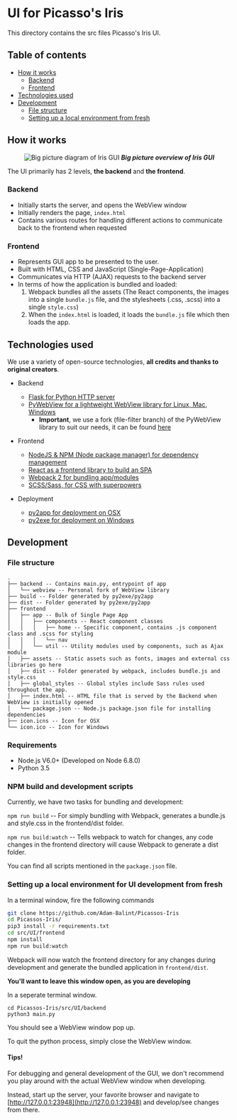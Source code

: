 # UI for Picasso's Iris

This directory contains the src files Picasso's Iris UI.

## Table of contents

- [How it works](#how-it-works)
  - [Backend](#backend)
  - [Frontend](#frontend)
- [Technologies used](#technologies-used)
- [Development](#development)
  - [File structure](#file-structure)
  - [Setting up a local environment from fresh](#setting-up-a-local-environment-for-ui-development-from-fresh)

## How it works

<p align="center">
  <img alt="Big picture diagram of Iris GUI" src="http://i.imgur.com/BZ8HA8Q.png" />
  <b><i>Big picture overview of Iris GUI</i></b>
</p>

The UI primarily has 2 levels, **the backend** and **the frontend**.

### Backend
- Initially starts the server, and opens the WebView window
- Initially renders the page, `index.html`
- Contains various routes for handling different actions to communicate back to the frontend when requested

### Frontend
- Represents GUI app to be presented to the user.
- Built with HTML, CSS and JavaScript (Single-Page-Application)
- Communicates via HTTP (AJAX) requests to the backend server
- In terms of how the application is bundled and loaded:
    1. Webpack bundles all the assets (The React components, the images into a single `bundle.js` file, and the stylesheets (.css, .scss) into a single `style.css`)
    2. When the `index.html` is loaded, it loads the `bundle.js` file which then loads the app.

## Technologies used

We use a variety of open-source technologies, **all credits and thanks to original creators**.

- Backend
  - [Flask for Python HTTP server](http://flask.pocoo.org/)
  - [PyWebView for a lightweight WebView library for Linux, Mac, Windows](https://github.com/r0x0r/pywebview/)
    - **Important**, we use a fork (file-filter branch) of the PyWebView library to suit our needs, it can be found [here](https://github.com/fzxt/pywebview/tree/file-filter)

- Frontend
  - [NodeJS & NPM (Node package manager) for dependency management](https://www.npmjs.com/)
  - [React as a frontend library to build an SPA](https://facebook.github.io/react/)
  - [Webpack 2 for bundling app/modules](https://webpack.github.io/)
  - [SCSS/Sass, for CSS with superpowers](http://sass-lang.com/)

- Deployment
  - [py2app for deployment on OSX](https://pythonhosted.org/py2app/)
  - [py2exe for deployment on Windows](http://www.py2exe.org/)


## Development

### File structure

```
.
├── backend -- Contains main.py, entrypoint of app
│   └── webview -- Personal fork of WebView library
├── build -- Folder generated by py2exe/py2app
├── dist -- Folder generated by py2exe/py2app
├── frontend
│   ├── app -- Bulk of Single Page App
│   │   ├── components -- React component classes
│   │   │   ├── home -- Specific component, contains .js component class and .scss for styling
│   │   │   └── nav
│   │   └── util -- Utility modules used by components, such as Ajax module
│   ├── assets -- Static assets such as fonts, images and external css libraries go here
│   ├── dist -- Folder generated by webpack, includes bundle.js and style.css
│   ├── global_styles -- Global styles include Sass rules used throughout the app.
│   ├── index.html -- HTML file that is served by the Backend when WebView is initially opened
│   └── package.json -- Node.js package.json file for installing dependencies
├── icon.icns -- Icon for OSX
└── icon.ico -- Icon for Windows
```

### Requirements

- Node.js V6.0+ (Developed on Node 6.8.0)
- Python 3.5


### NPM build and development scripts

Currently, we have two tasks for bundling and development:

`npm run build` -- For simply bundling with Webpack, generates a bundle.js and style.css in the frontend/dist folder.

`npm run build:watch` -- Tells webpack to watch for changes, any code changes in the frontend directory will cause Webpack to generate a dist folder.

You can find all scripts mentioned in the `package.json` file.

### Setting up a local environment for UI development from fresh

In a terminal window, fire the following commands

```sh
git clone https://github.com/Adam-Balint/Picassos-Iris
cd Picassos-Iris/
pip3 install -r requirements.txt
cd src/UI/frontend
npm install
npm run build:watch
```

Webpack will now watch the frontend directory for any changes during development
and generate the bundled application in `frontend/dist`.

**You'll want to leave this window open, as you are developing**

In a seperate terminal window.

```
cd Picassos-Iris/src/UI/backend
python3 main.py
```

You should see a WebView window pop up.

To quit the python process, simply close the WebView window.

#### Tips!
For debugging and general development of the GUI, we don't recommend you play around with the actual WebView window when developing.

Instead, start up the server, your favorite browser and navigate to [http://127.0.0.1:23948](http://127.0.0.1:23948) and develop/see changes from there.
